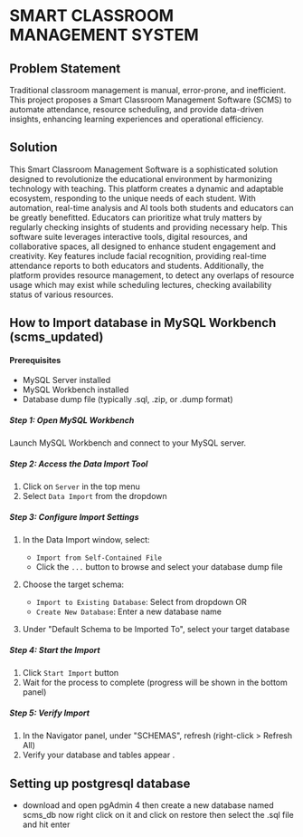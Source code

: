 # SMART CLASSROOM MANAGEMENT SYSTEM

## Problem Statement
Traditional classroom management is manual, error-prone, and inefficient. This project proposes a Smart Classroom Management Software (SCMS) to automate attendance, resource scheduling, and provide data-driven insights, enhancing learning experiences and operational efficiency.

## Solution
This Smart Classroom Management Software is a sophisticated solution designed to revolutionize the educational environment by harmonizing technology with teaching.
This platform creates a dynamic and adaptable ecosystem, responding to the unique needs of each student. With automation, real-time analysis and AI tools both students and educators can be greatly benefitted. 
Educators can prioritize what truly matters by regularly checking insights of students and providing necessary help. This software suite leverages interactive tools, digital resources, and collaborative spaces, all designed to enhance student engagement and creativity.
Key features include facial recognition, providing real-time attendance reports to both educators and students. Additionally, the platform provides resource management, to detect any overlaps of resource usage which may exist while scheduling lectures, checking availability status of various resources.

## How to Import database in MySQL Workbench (scms_updated)
#### Prerequisites
- MySQL Server installed
- MySQL Workbench installed
- Database dump file (typically .sql, .zip, or .dump format)

##### Step 1: Open MySQL Workbench
Launch MySQL Workbench and connect to your MySQL server.

##### Step 2: Access the Data Import Tool
1. Click on `Server` in the top menu
2. Select `Data Import` from the dropdown

##### Step 3: Configure Import Settings
1. In the Data Import window, select:
   - `Import from Self-Contained File`
   - Click the `...` button to browse and select your database dump file

2. Choose the target schema:
   - `Import to Existing Database`: Select from dropdown
   OR
   - `Create New Database`: Enter a new database name

3. Under "Default Schema to be Imported To", select your target database

##### Step 4: Start the Import
1. Click `Start Import` button
2. Wait for the process to complete (progress will be shown in the bottom panel)

##### Step 5: Verify Import
1. In the Navigator panel, under "SCHEMAS", refresh (right-click > Refresh All)
2. Verify your database and tables appear
.
## Setting up postgresql database
- download and open pgAdmin 4 then create a new database named scms_db now right click on it and click on restore then select the .sql file and hit enter 

